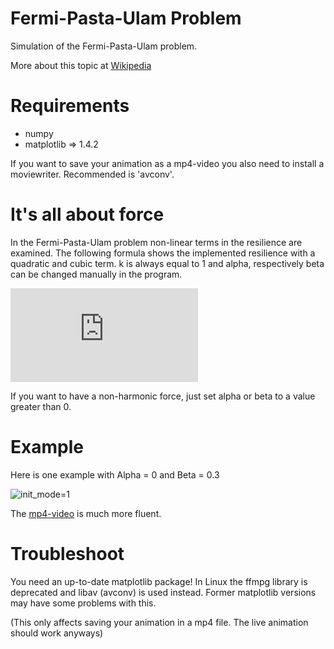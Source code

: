 # Fermi-Pasta-Ulam Problem
Simulation of the Fermi-Pasta-Ulam problem.

More about this topic at [Wikipedia](https://en.wikipedia.org/wiki/Fermi%E2%80%93Pasta%E2%80%93Ulam_problem)

# Requirements

* numpy
* matplotlib => 1.4.2

If you want to save your animation as a mp4-video you also need to install a moviewriter.
Recommended is 'avconv'.

# It's all about force
In the Fermi-Pasta-Ulam problem non-linear terms in the resilience are examined. The following formula shows the implemented resilience with a quadratic and cubic term. k is always equal to 1 and alpha, respectively beta can be changed manually in the program.

![force](http://www.sciweavers.org/tex2img.php?eq=F%20%3D%20k%20%28%20%5CDelta%20x_1%20-%20%20%5CDelta%20x_2%20%29%20%2B%20%20%5Calpha%20%28%20%5CDelta%20x_1%5E2%20-%20%20%5CDelta%20x_2%5E2%20%29%20%2B%20%20%5Cbeta%20%28%20%5CDelta%20x_1%5E3%20-%20%20%5CDelta%20x_2%5E3%20%29%20&bc=White&fc=Black&im=jpg&fs=12&ff=arev&edit=0)

If you want to have a non-harmonic force, just set alpha or beta to a value greater than 0.

# Example
Here is one example with Alpha = 0 and Beta = 0.3

![init_mode=1](https://raw.githubusercontent.com/libeanim/fpu-problem/master/example/im_a0_b0.3_1.gif)

The [mp4-video](https://raw.githubusercontent.com/libeanim/fpu-problem/master/example/im_a0_b0.3_1.mp4) is much more fluent.

# Troubleshoot
You need an up-to-date matplotlib package! In Linux the ffmpg library is deprecated and libav (avconv) is used instead. Former matplotlib versions may have some problems with this.

(This only affects saving your animation in a mp4 file. The live animation should work anyways)
